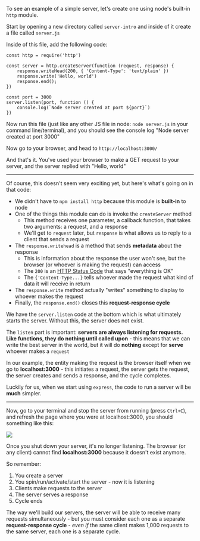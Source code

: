 
To see an example of a simple server, let's create one using node's built-in `http` module.

  

Start by opening a new directory called `server-intro` and inside of it create a file called `server.js`

  

Inside of this file, add the following code:
```
const http = require('http')

const server = http.createServer(function (request, response) {
    response.writeHead(200, { 'Content-Type': 'text/plain' })
    response.write('Hello, world')
    response.end();
})

const port = 3000
server.listen(port, function () {
    console.log(`Node server created at port ${port}`)
})
```
  

Now run this file (just like any other JS file in node: `node server.js` in your command line/terminal), and you should see the console log "Node server created at port 3000"

  

Now go to your browser, and head to `http://localhost:3000/`

  

And that's it. You've used your browser to make a GET request to your server, and the server replied with "Hello, world"

  

----------

  

Of course, this doesn't seem very exciting yet, but here's what's going on in that code:

-   We didn't have to `npm install http` because this module is **built-in** to node
-   One of the things this module can do is invoke the `createServer` method
    -   This method receives one parameter, a callback function, that takes two arguments: a request, and a response
    -   We'll get to `request` later, but `response` is what allows us to reply to a client that sends a request
-   The `response.writehead` is a method that sends **metadata** about the response
    -   This is information about the response the user won't see, but the browser (or whoever is making the request) can access
    -   The `200` is an [HTTP Status Code](https://www.restapitutorial.com/httpstatuscodes.html) that says "everything is OK"
    -   The ``{'Content-Type...}`` tells whoever made the request what kind of data it will receive in return
-   The `response.write` method actually "writes" something to display to whoever makes the request
-   Finally, the `response.end()` closes this **request-response cycle**

  

We have the `server.listen` code at the bottom which is what ultimately starts the server. Without this, the server does not exist.

  

The `listen` part is important: **servers are always listening for requests. Like functions, they do nothing until called upon** - this means that we can write the best server in the world, but it will do **nothing** except for **serve** whoever makes a ``request``

  

In our example, the entity making the request is the browser itself when we go to **localhost:3000** - this initiates a request, the server gets the request, the server creates and sends a response, and the cycle completes.

  

Luckily for us, when we start using `express`, the code to run a server will be **much** simpler.

  

----------

  

Now, go to your terminal and stop the server from running (press `Ctrl+C`), and refresh the page where you were at localhost:3000, you should something like this:

  

![](https://kernel-files.s3-eu-west-1.amazonaws.com/images/PROD_A1614-0.png)

  

Once you shut down your server, it's no longer listening. The browser (or any client) cannot find **localhost:3000** because it doesn't exist anymore.

  

So remember:

1.  You create a server
2.  You spin/run/activate/start the server - now it is listening
3.  Clients make requests to the server
4.  The server serves a response
5.  Cycle ends

  

The way we'll build our servers, the server will be able to receive many requests simultaneously - but you must consider each one as a separate **request-response cycle** - _even if_ the same client makes 1,000 requests to the same server, each one is a separate cycle.